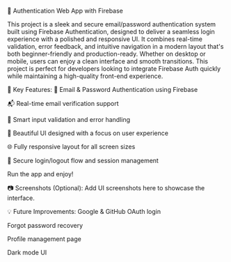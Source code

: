 🔐 Authentication Web App with Firebase

This project is a sleek and secure email/password authentication system built using Firebase Authentication, designed to deliver a seamless login experience with a polished and responsive UI. It combines real-time validation, error feedback, and intuitive navigation in a modern layout that's both beginner-friendly and production-ready. Whether on desktop or mobile, users can enjoy a clean interface and smooth transitions. This project is perfect for developers looking to integrate Firebase Auth quickly while maintaining a high-quality front-end experience.


🔐 Key Features:
🔑 Email & Password Authentication using Firebase

📬 Real-time email verification support

🧠 Smart input validation and error handling

🎨 Beautiful UI designed with a focus on user experience

🌐 Fully responsive layout for all screen sizes

🔐 Secure login/logout flow and session management


Run the app and enjoy!

📷 Screenshots (Optional):
Add UI screenshots here to showcase the interface.

💡 Future Improvements:
Google & GitHub OAuth login

Forgot password recovery

Profile management page

Dark mode UI
